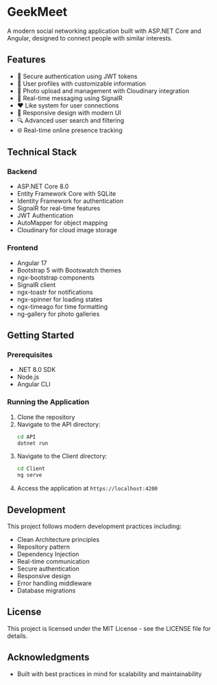 # GeekMeet

A modern social networking application built with ASP.NET Core and Angular, designed to connect people with similar interests.

## Features

- 🔐 Secure authentication using JWT tokens
- 👤 User profiles with customizable information
- 📸 Photo upload and management with Cloudinary integration
- 💬 Real-time messaging using SignalR
- ❤️ Like system for user connections
- 📱 Responsive design with modern UI
- 🔍 Advanced user search and filtering
- 🌐 Real-time online presence tracking

## Technical Stack

### Backend
- ASP.NET Core 8.0
- Entity Framework Core with SQLite
- Identity Framework for authentication
- SignalR for real-time features
- JWT Authentication
- AutoMapper for object mapping
- Cloudinary for cloud image storage

### Frontend
- Angular 17
- Bootstrap 5 with Bootswatch themes
- ngx-bootstrap components
- SignalR client
- ngx-toastr for notifications
- ngx-spinner for loading states
- ngx-timeago for time formatting
- ng-gallery for photo galleries

## Getting Started

### Prerequisites
- .NET 8.0 SDK
- Node.js
- Angular CLI

### Running the Application

1. Clone the repository
2. Navigate to the API directory:
   ```bash
   cd API
   dotnet run
   ```
3. Navigate to the Client directory:
   ```bash
   cd Client
   ng serve
   ```
4. Access the application at `https://localhost:4200`

## Development

This project follows modern development practices including:
- Clean Architecture principles
- Repository pattern
- Dependency Injection
- Real-time communication
- Secure authentication
- Responsive design
- Error handling middleware
- Database migrations

## License

This project is licensed under the MIT License - see the LICENSE file for details.

## Acknowledgments

- Built with best practices in mind for scalability and maintainability
